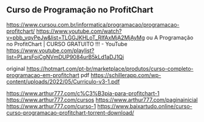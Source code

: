 ## Curso de Programação no ProfitChart
https://www.cursou.com.br/informatica/programacao/programacao-profitchart/
https://www.youtube.com/watch?v=pbb_vqyPeJw&list=TLGGJKHLoT_RIfAxMjA2MjAyMg
ou
A Programação no ProfitChart | CURSO GRATUITO !!! - YouTube
https://www.youtube.com/playlist?list=PLarsFoiCgNVmDUP9084urB5kLd1aDJ1Qi



original
https://hotmart.com/pt-br/marketplace/produtos/curso-completo-programacao-em-profitchart
pdf
https://schillerapp.com/wp-content/uploads/2022/05/Curriculo-v3-1.pdf


https://www.arthur777.com/c%C3%B3pia-para-profitchart-1
https://www.arthur777.com/cursos
https://www.arthur777.com/paginainicial
https://www.arthur777.com/curso-1
https://www.baixartudo.online/curso-curso-programacao-profitchart-torrent-download/







